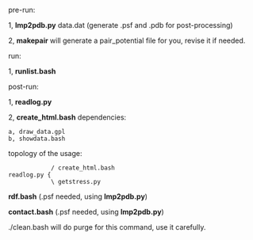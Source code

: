 
pre-run:

1, **lmp2pdb.py** data.dat (generate .psf and .pdb for post-processing)

2, **makepair** will generate a pair_potential file for you, revise it if needed.

run:

1, **runlist.bash**

post-run:

1, **readlog.py**

2, **create_html.bash** dependencies:

	a, draw_data.gpl
	b, showdata.bash

topology of the usage:

                / create_html.bash
    readlog.py {
                \ getstress.py
 
**rdf.bash** (.psf needed, using **lmp2pdb.py**)

**contact.bash** (.psf needed, using **lmp2pdb.py**)

./clean.bash will do purge for this command, use it carefully.
